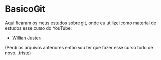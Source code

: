 # BasicoGit

Aqui ficaram os meus estudos sobre git, onde eu utilizei como material de estudos esse curso do YouTube:
- [Willian Justen](https://youtu.be/IBClN6VpJDw)

(Perdi os arquivos anteriores então vou ter que fazer esse curso todo de novo...triste)
